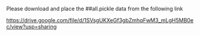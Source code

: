 Please download and place the ##all.pickle data from the following link 

https://drive.google.com/file/d/1SVsgUKXeGf3gbZmhqFwM3_mLgH5MB0ec/view?usp=sharing